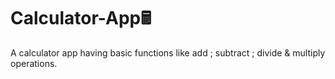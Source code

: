 # Calculator-App🖩
A calculator app having basic functions like add ; subtract ; divide & multiply operations.
